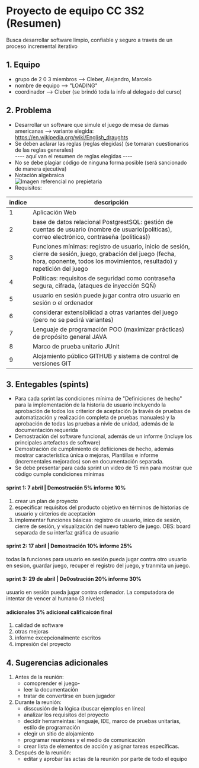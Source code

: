 # Proyecto de equipo CC 3S2 (Resumen)
Busca desarrollar software limpio, confiable y seguro a través de un proceso incremental iterativo
## 1. Equipo
- grupo de 2 0 3 miembros --> Cleber, Alejandro, Marcelo
- nombre de equipo --> "LOADING"
- coordinador --> Cleber (se brindó toda la info al delegado del curso)
## 2. Problema
- Desarrollar un software que simule el juego de mesa de damas americanas --> variante elegida: https://en.wikipedia.org/wiki/English_draughts
- Se deben aclarar las reglas (reglas elegidas) (se tomaran cuestionarios de las reglas generales)
<br>---- aquí van el resumen de reglas elegidas ----</br>
- No se debe plagiar código de ninguna forma posible (será sancionado de manera ejecutiva)
- Notación algebraica </br> ![Imagen referencial no prepietaria](https://upload.wikimedia.org/wikipedia/commons/thumb/7/7a/English_draughts_notation.png/220px-English_draughts_notation.png)
- Requisitos:

indice | descripción
-------|------------- 
1 | Aplicación Web
2 | base de datos relacional PostgrestSQL: gestión de cuentas de usuario (nombre de usuario(politicas), correo electrónico, contraseña (politicas))
3 | Funciones mínimas: registro de usuario, inicio de sesión, cierre de sesión, juego, grabación del juego (fecha, hora, oponente, todos los movimientos, resultado) y repetición del juego
4 | Politicas:  requisitos de seguridad como contraseña segura, cifrada, (ataques de inyección SQÑ)
5 | usuario en sesión puede jugar contra otro usuario en sesión o el ordenador
6 | considerar extensibilidad a otras variantes del juego (pero no se pedirá variantes)
7 | Lenguaje de programación POO (maximizar prácticas) de propósito general JAVA 
8 | Marco de prueba unitario JUnit
9 | Alojamiento público GITHUB y sistema de control de versiones GIT
## 3. Entegables (spints)
- Para cada sprint las  condiciones mínima de "Definiciones de hecho" para la implementación de la historia de usuario incluyendo la aprobación de todos los criterior de aceptación (a través de pruebas de automatización y realización completa de pruebas manuales) y la aprobación de todas las pruebas a nivle de unidad, además de la documentación requerida
- Demostración del software funcional, además de un informe (incluye los principales artefactos de software)
- Demostración de cumplimiento de defiiciones de hecho, además mostrar característica única o mejoras, Plantillas e informe (incrementales mejorados) son en documentación separada.
- Se debe presentar para cada sprint un video de 15 min para mostrar que código cumple condiciones mínimas
#### **sprint 1:** 7 abril | Demostración 5% informe 10%
1. crear un plan de proyecto
2. especificar requisitos del producto objetivo en términos de historias de usuario y cirterios de aceptación
3. implementar funciones básicas: registro de usuario, inico de sesión, cierre de sesión, y visualización del nuevo tablero de juego. OBS: board separada de su interfaz gráfica de usuario
#### **sprint 2:** 17 abril | Demostración 10% informe 25%
todas la funciones  para usuario en sesión pueda jugar contra otro usuario en sesion, guardar juego, recuper el registro del juego, y tranmita un juego.
#### **sprint 3:** 29 de abril | De0ostración 20% informe 30%
usuario en sesión pueda jugar contra ordenador. La computadora de intentar de vencer al humano (3 niveles)
#### **adicionales** 3% adicional calificaicón final
1. calidad de software
2. otras mejoras
3. informe excepcionalmente escritos
4. impresión del proyecto
## 4. Sugerencias adicionales
1. Antes de la reunión:
   - comoprender el juego-
   - leer la documentación
   - tratar de convertirse en buen jugador
3. Durante la reunión:
   - disscusión de la lógica (buscar ejemplos en línea)
   - analizar los requisitos del proyecto
   - decidir herrameintas: lenguaje, IDE, marco de pruebas unitarias, estilo de programación
   - elegir un sitio de alojamiento
   - programar reuniones y el medio de comunicación
   - crear lista de elementos de acción y asignar tareas específicas.
5. Después de la reunión:
   - editar y aprobar las actas de la reunión por parte de todo el equipo
